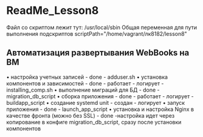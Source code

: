 # ReadMe_Lesson8

Файл со скриптом лежит тут: /usr/local/sbin
Общая переменная для пути выполнения подскриптов
scriptPath="/home/vagrant/лк8182/lesson8"

## Автоматизация развертывания WebBooks на ВМ
• настройка учетных записей - done - adduser.sh
• установка компонентов и зависимостей - done - работает - логирует - installing_comp.sh
• выполнение миграций для БД - done - migration_db_script
• сборка приложения - done - работает - логирует - buildapp_script
• создание systemd unit - создан - логирует
• запуск приложения - done - launch_app_script
• установка и настройка Nginx в качестве фронта (можно без SSL) - done -настройка идет через копирование в конфиге migration_db_script, сразу после установки компонентов


